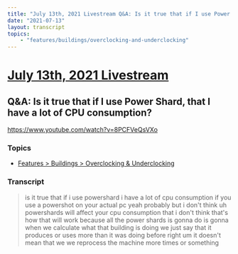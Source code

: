 ```yaml
---
title: "July 13th, 2021 Livestream Q&A: Is it true that if I use Power Shard, that I have a lot of CPU consumption?"
date: "2021-07-13"
layout: transcript
topics:
    - "features/buildings/overclocking-and-underclocking"
---
```

# [July 13th, 2021 Livestream](../2021-07-13.md)
## Q&A: Is it true that if I use Power Shard, that I have a lot of CPU consumption?
https://www.youtube.com/watch?v=8PCFVeQsVXo

### Topics
* [Features > Buildings > Overclocking & Underclocking](../topics/features/buildings/overclocking-and-underclocking.md)

### Transcript

> is it true that if i use powershard i have a lot of cpu consumption if you use a powershot on your actual pc yeah probably but i don't think uh powershards will affect your cpu consumption that i don't think that's how that will work because all the power shards is gonna do is gonna when we calculate what that building is doing we just say that it produces or uses more than it was doing before right um it doesn't mean that we we reprocess the machine more times or something
